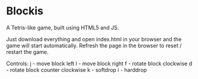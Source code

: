 Blockis
=======

A Tetris-like game, built using HTML5 and JS.

Just download everything and open index.html in your browser and the game will start automatically. 
Refresh the page in the browser to reset / restart the game.

Controls: 
j - move block left
l - move block right
f - rotate block clockwise
d - rotate block counter clockwise
k - softdrop
i - harddrop

